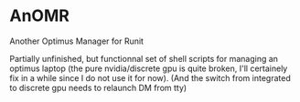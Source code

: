 # AnOMR
Another Optimus Manager for Runit

Partially unfinished, but functionnal set of shell scripts for managing an optimus laptop (the pure nvidia/discrete gpu is quite broken, I'll certainely fix in a while since I do not use it for now). (And the switch from integrated to discrete gpu needs to relaunch DM from tty)
